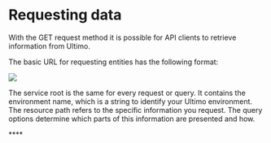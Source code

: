 # Requesting data

With the GET request method it is possible for API clients to retrieve information from Ultimo.

The basic URL for requesting entities has the following format:

![](https://ultimo.atlassian.net/wiki/download/attachments/19005527/accolades_rest_api.png?version=1&modificationDate=1590562897188&cacheVersion=1&api=v2)

The service root is the same for every request or query. It contains the environment name, which is a string to identify your Ultimo environment. The resource path refers to the specific information you request. The query options determine which parts of this information are presented and how.

\*\*\*\*

